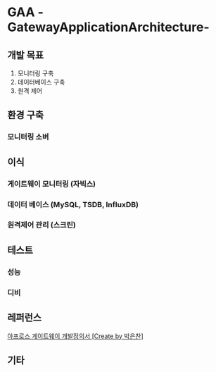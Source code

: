 # GAA -GatewayApplicationArchitecture-

## 개발 목표
 1. 모니터링 구축
 2. 데이터베이스 구축
 3. 원격 제어
 
## 환경 구축
### 모니터링 소버

## 이식
### 게이트웨이 모니터링 (자빅스)

### 데이터 베이스 (MySQL, TSDB, InfluxDB)

### 원격제어 관리 (스크린)

## 테스트
### 성능

### 디비

### 

## 레퍼런스
  [아프로스 게이트웨이 개발정의서 [Create by 박은찬]](Docs/APROS_GATEWAY_APPLICATION_개발기능정의.pdf)<br>

## 기타

